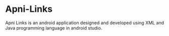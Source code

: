 # Apni-Links
Apni Links is an android application designed and developed using XML and Java programming language in android studio.
